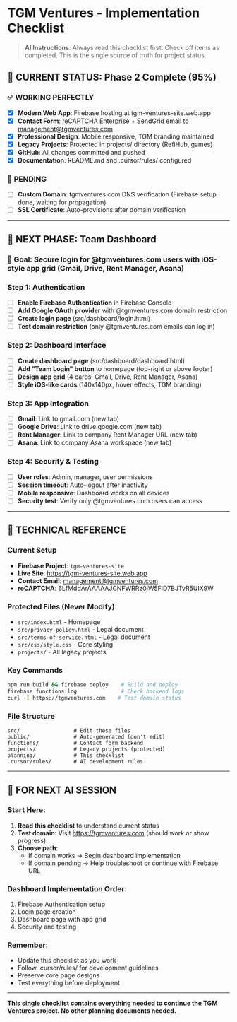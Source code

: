 # TGM Ventures - Implementation Checklist

> **AI Instructions**: Always read this checklist first. Check off items as completed. This is the single source of truth for project status.

## 🏁 **CURRENT STATUS: Phase 2 Complete (95%)**

### ✅ **WORKING PERFECTLY**
- [x] **Modern Web App**: Firebase hosting at tgm-ventures-site.web.app
- [x] **Contact Form**: reCAPTCHA Enterprise + SendGrid email to management@tgmventures.com
- [x] **Professional Design**: Mobile responsive, TGM branding maintained
- [x] **Legacy Projects**: Protected in projects/ directory (RefiHub, games)
- [x] **GitHub**: All changes committed and pushed
- [x] **Documentation**: README.md and .cursor/rules/ configured

### 🔄 **PENDING**
- [ ] **Custom Domain**: tgmventures.com DNS verification (Firebase setup done, waiting for propagation)
- [ ] **SSL Certificate**: Auto-provisions after domain verification

---

## 🚀 **NEXT PHASE: Team Dashboard**

### **🎯 Goal**: Secure login for @tgmventures.com users with iOS-style app grid (Gmail, Drive, Rent Manager, Asana)

### **Step 1: Authentication**
- [ ] **Enable Firebase Authentication** in Firebase Console
- [ ] **Add Google OAuth provider** with @tgmventures.com domain restriction
- [ ] **Create login page** (src/dashboard/login.html)
- [ ] **Test domain restriction** (only @tgmventures.com emails can log in)

### **Step 2: Dashboard Interface**
- [ ] **Create dashboard page** (src/dashboard/dashboard.html)
- [ ] **Add "Team Login" button** to homepage (top-right or above footer)
- [ ] **Design app grid** (4 cards: Gmail, Drive, Rent Manager, Asana)
- [ ] **Style iOS-like cards** (140x140px, hover effects, TGM branding)

### **Step 3: App Integration**
- [ ] **Gmail**: Link to gmail.com (new tab)
- [ ] **Google Drive**: Link to drive.google.com (new tab)
- [ ] **Rent Manager**: Link to company Rent Manager URL (new tab)
- [ ] **Asana**: Link to company Asana workspace (new tab)

### **Step 4: Security & Testing**
- [ ] **User roles**: Admin, manager, user permissions
- [ ] **Session timeout**: Auto-logout after inactivity
- [ ] **Mobile responsive**: Dashboard works on all devices
- [ ] **Security test**: Verify only @tgmventures.com users can access

---

## 🔧 **TECHNICAL REFERENCE**

### **Current Setup**
- **Firebase Project**: `tgm-ventures-site`
- **Live Site**: https://tgm-ventures-site.web.app
- **Contact Email**: management@tgmventures.com
- **reCAPTCHA**: 6LfMddArAAAAAJCNFWRRz0lW5FlD7BJTvR5UIX9W

### **Protected Files (Never Modify)**
- `src/index.html` - Homepage
- `src/privacy-policy.html` - Legal document
- `src/terms-of-service.html` - Legal document
- `src/css/style.css` - Core styling
- `projects/` - All legacy projects

### **Key Commands**
```bash
npm run build && firebase deploy    # Build and deploy
firebase functions:log              # Check backend logs
curl -I https://tgmventures.com    # Test domain status
```

### **File Structure**
```
src/                 # Edit these files
public/              # Auto-generated (don't edit)
functions/           # Contact form backend
projects/            # Legacy projects (protected)
planning/            # This checklist
.cursor/rules/       # AI development rules
```

---

## 🎯 **FOR NEXT AI SESSION**

### **Start Here:**
1. **Read this checklist** to understand current status
2. **Test domain**: Visit https://tgmventures.com (should work or show progress)
3. **Choose path**:
   - If domain works → Begin dashboard implementation
   - If domain pending → Help troubleshoot or continue with Firebase URL

### **Dashboard Implementation Order:**
1. Firebase Authentication setup
2. Login page creation
3. Dashboard page with app grid
4. Security and testing

### **Remember:**
- Update this checklist as you work
- Follow .cursor/rules/ for development guidelines
- Preserve core page designs
- Test everything before deployment

---

**This single checklist contains everything needed to continue the TGM Ventures project. No other planning documents needed.**